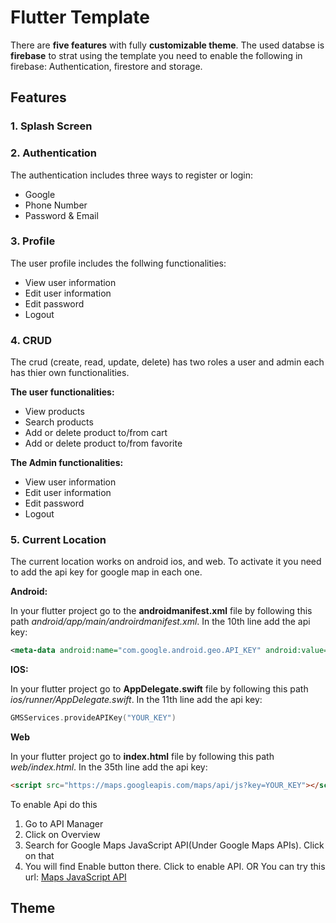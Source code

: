# Flutter Template

There are **five features**  with fully **customizable theme**. The used databse is **firebase** to strat using the template you need to enable the following in firebase:
Authentication, firestore and storage.

##  Features

### **1. Splash Screen**

### **2. Authentication**

The authentication includes three ways to register or login:
-  Google
- Phone Number
- Password & Email

### **3. Profile**

The user profile includes the follwing functionalities:
- View user information
- Edit  user information
- Edit password 
- Logout

### **4. CRUD**

The crud (create, read, update, delete) has two roles a user and admin each has thier own functionalities.

**The user functionalities:**
-  View products
- Search products
- Add or delete product to/from cart
- Add or delete product to/from favorite

**The Admin functionalities:**
-  View user information
- Edit  user information
- Edit password 
- Logout

### **5. Current Location**
The current location works on android ios, and web. To activate it you need to add the api key for google map in each one.

**Android:**

In your flutter project go to the **androidmanifest.xml** file by following this path *android/app/main/androirdmanifest.xml*. In the 10th line add the api key:
```xml
<meta-data android:name="com.google.android.geo.API_KEY" android:value="YOUR_KEY"/>
```

**IOS:**

In your flutter project go to **AppDelegate.swift** file  by following this path *ios/runner/AppDelegate.swift*. In the 11th line add the api key:

```swift
GMSServices.provideAPIKey("YOUR_KEY")
```

**Web**

In your flutter project go to **index.html** file  by following this path *web/index.html*. In the 35th line add the api key:

```html
<script src="https://maps.googleapis.com/maps/api/js?key=YOUR_KEY"></script>
```

To enable Api do this
1. Go to API Manager
2. Click on Overview
3. Search for Google Maps JavaScript API(Under Google Maps APIs). Click on that
4. You will find Enable button there. Click to enable API.
OR You can try this url: [Maps JavaScript API](http://console.cloud.google.com/apis/library/maps-backend.googleapis.com?q=Google%20Maps%20JavaScript%20API&id=fd73ab50-9916-4cde-a0f6-dc8be0a0d425&project=windy-furnace-180806&pli=1 "Maps JavaScript API")



## Theme



